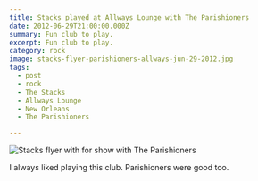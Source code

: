 ```yaml
---
title: Stacks played at Allways Lounge with The Parishioners
date: 2012-06-29T21:00:00.000Z
summary: Fun club to play.
excerpt: Fun club to play.
category: rock
image: stacks-flyer-parishioners-allways-jun-29-2012.jpg
tags:
  - post
  - rock
  - The Stacks
  - Allways Lounge
  - New Orleans
  - The Parishioners

---
```


![Stacks flyer with for show with The Parishioners](/static/img/rock/stacks-flyer-parishioners-allways-jun-29-2012.jpg "Stacks flyer with for show with The Parishioners")

I always liked playing this club. Parishioners were good too.